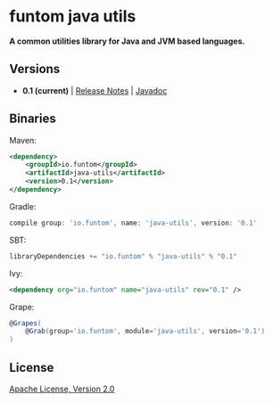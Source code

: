 # funtom java utils

**A common utilities library for Java and JVM based languages.**

Versions
----
* **0.1 (current)** | [Release Notes][RN v0.1] | [Javadoc][JDOCS v0.1]

Binaries
----

Maven:
```xml
<dependency>
    <groupId>io.funtom</groupId>
    <artifactId>java-utils</artifactId>
    <version>0.1</version>
</dependency>
```

Gradle:
```groovy
compile group: 'io.funtom', name: 'java-utils', version: '0.1'
```

SBT:
```scala
libraryDependencies += "io.funtom" % "java-utils" % "0.1"
```

Ivy:
```xml
<dependency org="io.funtom" name="java-utils" rev="0.1" />
```

Grape:
```groovy
@Grapes(
    @Grab(group='io.funtom', module='java-utils', version='0.1')
)
```


License
----

[Apache License, Version 2.0][APLV2]

[RN v0.1]:<https://github.com/funtom-io/funtom-java-utils/releases/tag/v0.1>
[JDOCS v0.1]:<http://funtom-io.github.io/funtom-java-utils/releases/0.1/javadoc/>
[APLV2]:<http://www.apache.org/licenses/LICENSE-2.0>
